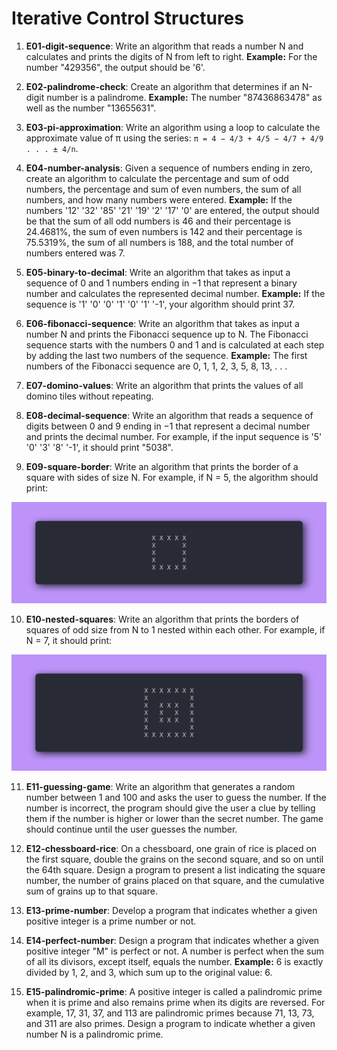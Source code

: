 # Iterative Control Structures

1) **E01-digit-sequence**: Write an algorithm that reads a number N and calculates and prints the digits of N from left to right. **Example:** For the number "429356", the output should be '6'.

2) **E02-palindrome-check**: Create an algorithm that determines if an N-digit number is a palindrome. **Example:** The number "87436863478" as well as the number "13655631".

3) **E03-pi-approximation**: Write an algorithm using a loop to calculate the approximate value of π using the series: `π = 4 − 4/3 + 4/5 − 4/7 + 4/9 . . . ± 4/n`.

4) **E04-number-analysis**: Given a sequence of numbers ending in zero, create an algorithm to calculate the percentage and sum of odd numbers, the percentage and sum of even numbers, the sum of all numbers, and how many numbers were entered. **Example:** If the numbers '12' '32' '85' '21' '19' '2' '17' '0' are entered, the output should be that the sum of all odd numbers is 46 and their percentage is 24.4681%, the sum of even numbers is 142 and their percentage is 75.5319%, the sum of all numbers is 188, and the total number of numbers entered was 7.

5) **E05-binary-to-decimal**: Write an algorithm that takes as input a sequence of 0 and 1 numbers ending in −1 that represent a binary number and calculates the represented decimal number. **Example:** If the sequence is '1' '0' '0' '1' '0' '1' '-1', your algorithm should print 37.

6) **E06-fibonacci-sequence**: Write an algorithm that takes as input a number N and prints the Fibonacci sequence up to N. The Fibonacci sequence starts with the numbers 0 and 1 and is calculated at each step by adding the last two numbers of the sequence. **Example:** The first numbers of the Fibonacci sequence are 0, 1, 1, 2, 3, 5, 8, 13, . . .

7) **E07-domino-values**: Write an algorithm that prints the values of all domino tiles without repeating.

8) **E08-decimal-sequence**: Write an algorithm that reads a sequence of digits between 0 and 9 ending in −1 that represent a decimal number and prints the decimal number. For example, if the input sequence is '5' '0' '3' '8' '-1', it should print "5038".

9) **E09-square-border**: Write an algorithm that prints the border of a square with sides of size N. For example, if N = 5, the algorithm should print:

![example](images/S03-E09.webp)

10) **E10-nested-squares**: Write an algorithm that prints the borders of squares of odd size from N to 1 nested within each other. For example, if N = 7, it should print:

![example](images/S03-E10.webp)

11) **E11-guessing-game**: Write an algorithm that generates a random number between 1 and 100 and asks the user to guess the number. If the number is incorrect, the program should give the user a clue by telling them if the number is higher or lower than the secret number. The game should continue until the user guesses the number.

12) **E12-chessboard-rice**: On a chessboard, one grain of rice is placed on the first square, double the grains on the second square, and so on until the 64th square. Design a program to present a list indicating the square number, the number of grains placed on that square, and the cumulative sum of grains up to that square.

13) **E13-prime-number**: Develop a program that indicates whether a given positive integer is a prime number or not.

14) **E14-perfect-number**: Design a program that indicates whether a given positive integer "M" is perfect or not. A number is perfect when the sum of all its divisors, except itself, equals the number. **Example:** 6 is exactly divided by 1, 2, and 3, which sum up to the original value: 6.

15) **E15-palindromic-prime**: A positive integer is called a palindromic prime when it is prime and also remains prime when its digits are reversed. For example, 17, 31, 37, and 113 are palindromic primes because 71, 13, 73, and 311 are also primes. Design a program to indicate whether a given number N is a palindromic prime.
